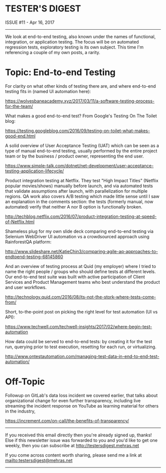 TESTER'S DIGEST
===============
ISSUE #11 - Apr 16, 2017

---

We look at end-to-end testing, also known under the names of functional, integration, or application testing. The focus will be on automated regression tests, exploratory testing is its own subject. This time I'm referencing a couple of my own posts, a rarity.

Topic: End-to-end Testing
=========================

For clarity on what other kinds of testing there are, and where end-to-end testing fits in (named UI automation here):

<https://wolvesbaneacademy.xyz/2017/03/11/a-software-testing-process-for-the-team/>

What makes a good end-to-end test? From Google's Testing On The Toilet blog:

<https://testing.googleblog.com/2016/09/testing-on-toilet-what-makes-good-end.html>

A solid overview of User Acceptance Testing (UAT) which can be seen as a type of manual end-to-end testing, usually performed by the entire project team or by the business / product owner, representing the end user.

<https://www.simple-talk.com/dotnet/net-development/user-acceptance-testing-application-lifecycle/>

Product integration testing at Netflix. They test "High Impact Titles" (Netflix popular movies/shows) manually before launch, and via automated tests that validate assumptions after launch, with parallelization for multiple regions. QA work also covers A/B testing which made little sense until I saw an explanation in the comments section: the tests (formerly manual, now automated) verify that neither A nor B option is functionally broken.

<http://techblog.netflix.com/2016/07/product-integration-testing-at-speed-of-Netflix.html>

Shameless plug for my own slide deck comparing end-to-end testing via Selenium WebDriver UI automation vs a crowdsourced approach using RainforestQA platform:

<http://www.slideshare.net/KatieChin3/comparing-agile-aq-approaches-to-endtoend-testing-68145860>

And an overview of testing process at Quid (my employer) where I tried to name the right people / groups who should define tests at different levels. Our end-to-end test suite was built with active participation of Client Services and Product Management teams who best understand the product and user workflows.

<http://technology.quid.com/2016/08/its-not-the-stork-where-tests-come-from/>

Short, to-the-point post on picking the right level for test automation (UI vs API):

<https://www.techwell.com/techwell-insights/2017/02/where-begin-test-automation>

How data could be served to end-to-end tests: by creating it for the test run, querying prior to test execution, resetting for each run, or virtualizing.

<http://www.ontestautomation.com/managing-test-data-in-end-to-end-test-automation/>

Off-Topic
=========

Followup on GitLab's data loss incident we covered earlier, that talks about organizational change for even further transparency, including live streaming the incident response on YouTube as learning material for others in the industry,

<https://increment.com/on-call/the-benefits-of-transparency/>


---

If you received this email directly then you're already signed up, thanks! Else
if this newsletter issue was forwarded to you and you'd like to get one weekly,
then you can subscribe at <http://testersdigest.mehras.net>

If you come across content worth sharing, please send me a link at
<mailto:testersdigest@mehras.net>

---
